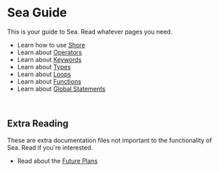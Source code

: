 # Sea Guide
This is your guide to Sea. Read whatever pages you need.<br>
- Learn how to use [Shore](./Sea/Usage.md)
- Learn about [Operators](./Sea/Guide/Operators.md)
- Learn about [Keywords](./Sea/Guide/Keywords.md)
- Learn about [Types](./Sea/Guide/Types.md)
- Learn about [Loops](./Sea/Guide/Loops.md)
- Learn about [Functions](./Sea/Guide/Functions.md)
- Learn about [Global Statements](./Sea/Guide/GlobalStatements.md)
<br>

## Extra Reading
These are extra documentation files not important to the functionality of Sea. Read if you're interested.<br>
- Read about the [Future Plans](./etc/Plans.md)
<br>